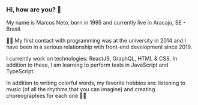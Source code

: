 ### Hi, how are you? 🦄
<p>My name is Marcos Neto, born in 1995 and currently live in Aracaju, SE - Brasil.</p>

<p>👨‍💻 My first contact with programming was at the university in 2014 and I have been in a serious relationship with front-end development since 2019.</p>

<p>I currently work on technologies: ReactJS, GraphQL, HTML & CSS. In addition to these, I am learning to perform tests in JavaScript and TypeScript.</p>

<p>In addition to writing colorful words, my favorite hobbies are: listening to music (of all the rhythms that you can imagine) and creating choreographies for each one 💃🏿</p>

<!--
**Marcosnto/marcosnto** is a ✨ _special_ ✨ repository because its `README.md` (this file) appears on your GitHub profile.

Here are some ideas to get you started:

- 🔭 I’m currently working on ...
- 🌱 I’m currently learning ...
- 👯 I’m looking to collaborate on ...
- 🤔 I’m looking for help with ...
- 💬 Ask me about ...
- 📫 How to reach me: ...
- 😄 Pronouns: ...
- ⚡ Fun fact: ...
-->
